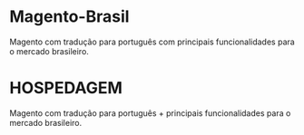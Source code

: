 Magento-Brasil
==============

Magento com tradução para português com principais funcionalidades para o mercado brasileiro.


HOSPEDAGEM
==============

Magento com tradução para português + principais funcionalidades para o mercado brasileiro.
